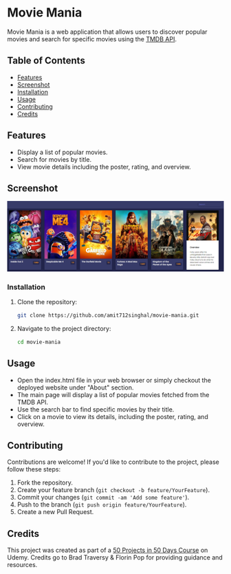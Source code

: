 # Movie Mania

Movie Mania is a web application that allows users to discover popular movies and search for specific movies using the [TMDB API](https://developer.themoviedb.org/docs/getting-started).

## Table of Contents

- [Features](#features)
- [Screenshot](#screenshot)
- [Installation](#installation)
- [Usage](#usage)
- [Contributing](#contributing)
- [Credits](#credits)

## Features

- Display a list of popular movies.
- Search for movies by title.
- View movie details including the poster, rating, and overview.

## Screenshot

![<add name> Screenshot](./demo.png)

### Installation

1. Clone the repository:

   ```bash
   git clone https://github.com/amit712singhal/movie-mania.git
   ```

2. Navigate to the project directory:

   ```bash
   cd movie-mania
   ```

## Usage

- Open the index.html file in your web browser or simply checkout the deployed website under "About" section.
- The main page will display a list of popular movies fetched from the TMDB API.
- Use the search bar to find specific movies by their title.
- Click on a movie to view its details, including the poster, rating, and overview.

## Contributing

Contributions are welcome! If you'd like to contribute to the project, please follow these steps:

1. Fork the repository.
2. Create your feature branch (`git checkout -b feature/YourFeature`).
3. Commit your changes (`git commit -am 'Add some feature'`).
4. Push to the branch (`git push origin feature/YourFeature`).
5. Create a new Pull Request.

## Credits

This project was created as part of a [50 Projects in 50 Days Course](https://www.udemy.com/course/50-projects-50-days/) on Udemy. Credits go to Brad Traversy & Florin Pop for providing guidance and resources.
